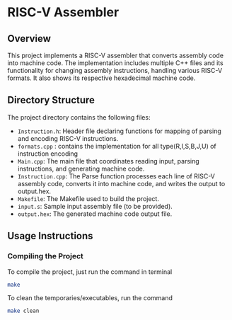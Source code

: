 # RISC-V Assembler

## Overview
This project implements a RISC-V assembler that converts assembly code into machine code. The implementation includes multiple C++ files and its functionality for changing assembly instructions, handling various RISC-V formats. It also shows its respective hexadecimal machine code. 

## Directory Structure
The project directory contains the following files:

- `Instruction.h`: Header file declaring functions for mapping of parsing and encoding RISC-V instructions.
- `formats.cpp` : contains the implementation for all type(R,I,S,B,J,U) of instruction encoding
- `Main.cpp`: The main file that coordinates reading input, parsing instructions, and generating machine code.
- `Instruction.cpp`: The Parse function processes each line of RISC-V assembly code, converts it into machine code, and writes the output to output.hex.
- `Makefile`: The Makefile used to build the project.
- `input.s`: Sample input assembly file (to be provided).
- `output.hex`: The generated machine code output file.

## Usage Instructions

### Compiling the Project

To compile the project, just run the command in terminal

```bash
make
```
To clean the temporaries/executables, run the command
```bash
make clean
```



